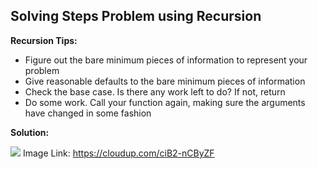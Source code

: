 ## Solving Steps Problem using Recursion

**Recursion Tips:**

- Figure out the bare minimum pieces of information to represent your problem
- Give reasonable defaults to the bare minimum pieces of information
- Check the base case. Is there any work left to do? If not, return
- Do some work. Call your function again, making sure the arguments have changed in some fashion

**Solution:**

![](https://cloudup.com/ciB2-nCByZF+)
Image Link: https://cloudup.com/ciB2-nCByZF
